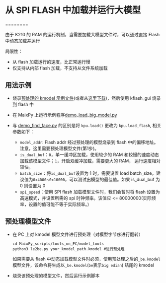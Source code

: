 # 从 SPI FLASH 中加载并运行大模型
========

由于 K210 的 RAM 的运行机制，当需要加载大模型文件时，可以通过直接 Flash 中动态加载并运行

局限性：
* 从 flash 加载运行的速度，比正常运行慢
* 仅支持从内部 flash 加载，不支持从文件系统加载

## 用法示例

* 烧录[预处理的 kmodel 示例文件](../models/face_model_be_at_0x600000.kfpkg)(或者从[这里下载](https://dl.sipeed.com/MAIX/MaixPy/model))，然后使用 kflash_gui 烧录到 flash 中

* 在 MaixPy 上运行示例程序[demo_load_big_model.py](./demo_load_big_model.py)

* 与 [demo_find_face.py](../demo_find_face.py) 的区别是将 `kpu.load()` 更改为 `kpu.load_flash`, 相关参数如下：
  * `model_addr`: Flash addr 经过预处理的模型烧录到 flash 中的偏移地址。注意，这里需要预处理模型文件(第1步)。
  * `is_dual_buf`：`0`，单一缓冲区加载，使用较少的 RAM 和较慢的速度动态加载该模型文件；`1`，开启双缓冲加载，需要更大的 RAM， 运行速度相对较快。
  * `batch_size`：将`is_dual_buf`设置为 1 时，需要设置 load batch_size，建议值为`0x4000`~`0x10000`，可以测试出模型的最佳值。如果 is_dual_buf 为 0 则设置为 0
  * `spi_speed`：使用 SPI flash 加载模型文件时，我们会暂时将 flash 设置为高速模式，并设置所需的 spi 时钟频率。该值应 <= 80000000(实际频率，设置的值可能不等于实际频率。)


## 预处理模型文件

* 在 PC 上对 kmodel 模型文件进行预处理（对模型字节序进行翻转）

  ```shell
  cd MaixPy_scripts/tools_on_PC/model_tools
  python3 le2be.py your_kmodel_path.kmodel #进行预处理
  ```

  如果需要从 flash 中动态加载模型文件时必须，使用预处理之后的`_be.kmodel` 模型文件，该命令将生成以`_be.kmodel`(`be`表示`big edian`) 结尾的 kmodel
* 烧录该预处理的模型文件，然后运行示例脚本
